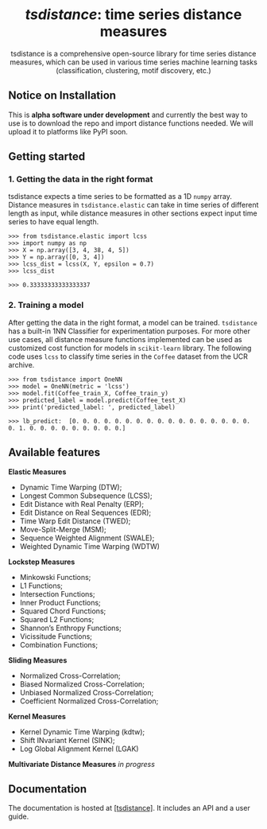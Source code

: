 <!-- Our title -->
<div align="center">
  <h1><i>tsdistance</i>: time series distance measures</h1>
</div>

<!-- Short description -->
<p align="center">
  tsdistance is a comprehensive  open-source library for time series distance measures, which can be used in various time series machine learning tasks (classification, clustering, motif discovery, etc.)
</p>

## Notice on Installation
This is **alpha software under development** and currently the best way to use is to download the repo and import distance functions needed. We will upload it to platforms like PyPI soon.

## Getting started

### 1. Getting the data in the right format
tsdistance expects a time series to be formatted as a 1D `numpy` array. Distance measures in `tsdistance.elastic` can take in time series of different length as input, while distance measures in other sections expect input time series to have equal length. 

```python3
>>> from tsdistance.elastic import lcss
>>> import numpy as np
>>> X = np.array([3, 4, 38, 4, 5])
>>> Y = np.array([0, 3, 4])
>>> lcss_dist = lcss(X, Y, epsilon = 0.7)
>>> lcss_dist

>>> 0.33333333333333337
```


### 2. Training a model

After getting the data in the right format, a model can be trained. `tsdistance` has a built-in 1NN Classifier for experimentation purposes. For more other use cases, all distance measure functions implemented can be used as customized cost function for models in `scikit-learn` library. The following code uses  ``lcss`` to classify time series in the ``Coffee`` dataset from the UCR archive.

```python3
>>> from tsdistance import OneNN
>>> model = OneNN(metric = 'lcss')
>>> model.fit(Coffee_train_X, Coffee_train_y)
>>> predicted_label = model.predict(Coffee_test_X)
>>> print('predicted_label: ', predicted_label)

>>> lb_predict:  [0. 0. 0. 0. 0. 0. 0. 0. 0. 0. 0. 0. 0. 0. 0. 0. 0. 0. 1. 0. 0. 0. 0. 0. 0. 0. 0. 0.]
```


## Available features

**Elastic Measures**

- Dynamic Time Warping (DTW);
- Longest Common Subsequence (LCSS);
- Edit Distance with Real Penalty (ERP);
- Edit Distance on Real Sequences (EDR);
- Time Warp Edit Distance (TWED);
- Move-Split-Merge (MSM);
- Sequence Weighted Alignment (SWALE);
- Weighted Dynamic Time Warping (WDTW)

**Lockstep Measures**
- Minkowski Functions;
- L1 Functions;
- Intersection Functions;
- Inner Product Functions;
- Squared Chord Functions;
- Squared L2 Functions;
- Shannon’s Enthropy Functions;
- Vicissitude Functions;
- Combination Functions;

**Sliding Measures**
- Normalized Cross-Correlation;
- Biased Normalized Cross-Correlation;
- Unbiased Normalized Cross-Correlation;
- Coefficient Normalized Cross-Correlation;

**Kernel Measures**
- Kernel Dynamic Time Warping (kdtw);
- Shift INvariant Kernel (SINK);
- Log Global Alignment Kernel (LGAK)

**Multivariate Distance Measures**
*in progress*

## Documentation

The documentation is hosted at [[tsdistance]](https://flourishing-ganache-f26bde.netlify.app/index.html). It includes an API and a user guide.


